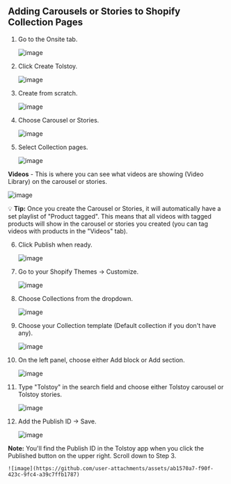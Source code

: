 ## Adding Carousels or Stories to Shopify Collection Pages

1. Go to the Onsite tab.

   ![image](https://github.com/user-attachments/assets/9c3786ad-c0d7-4c5e-a15e-9315e778f08c)

2. Click Create Tolstoy.

   ![image](https://github.com/user-attachments/assets/7629fc19-8356-42d3-93f0-e8841745faf8)

3. Create from scratch.

   ![image](https://github.com/user-attachments/assets/e23f97b8-c6a6-49f7-9870-f6bea194eb39)

4. Choose Carousel or Stories.

   ![image](https://github.com/user-attachments/assets/d98a354d-208f-4cd1-a705-555c71445483)

5. Select Collection pages.

   ![image](https://github.com/user-attachments/assets/3453de29-c1e7-4619-9761-f75ffa02f780)

**Videos** - This is where you can see what videos are showing (Video Library) on the carousel or stories.

   ![image](https://github.com/user-attachments/assets/7834b578-024f-4a83-9ccb-c034fd94cbd6)

💡 **Tip:** Once you create the Carousel or Stories, it will automatically have a set playlist of "Product tagged". This means that all videos with tagged products will show in the carousel or stories you created (you can tag videos with products in the "Videos" tab).

6. Click Publish when ready.

   ![image](https://github.com/user-attachments/assets/86d75404-efef-4753-a3bc-34d8e0ea2654)

7. Go to your Shopify Themes -> Customize.

   ![image](https://github.com/user-attachments/assets/be3fc361-96e9-4ed5-873d-506f02e81ed1)

8. Choose Collections from the dropdown.

   ![image](https://github.com/user-attachments/assets/f2354932-ee0e-4b57-8c41-c2b36d3b8c74)

9. Choose your Collection template (Default collection if you don't have any).

   ![image](https://github.com/user-attachments/assets/e1dfe27a-2986-4e68-86a8-634bd4346cce)

10. On the left panel, choose either Add block or Add section.

    ![image](https://github.com/user-attachments/assets/fa649974-75c4-4edf-ac0a-9effca24e730)

11. Type "Tolstoy" in the search field and choose either Tolstoy carousel or Tolstoy stories.

    ![image](https://github.com/user-attachments/assets/e8beba98-1392-4aa3-93d0-0329a3430549)

12. Add the Publish ID -> Save.

    ![image](https://github.com/user-attachments/assets/ac2e13e7-4521-4bc3-9b61-2cb5ab91fc84)

**Note:** You'll find the Publish ID in the Tolstoy app when you click the Published button on the upper right. Scroll down to Step 3.

    ![image](https://github.com/user-attachments/assets/ab1570a7-f90f-423c-9fc4-a39c7ffb1787)